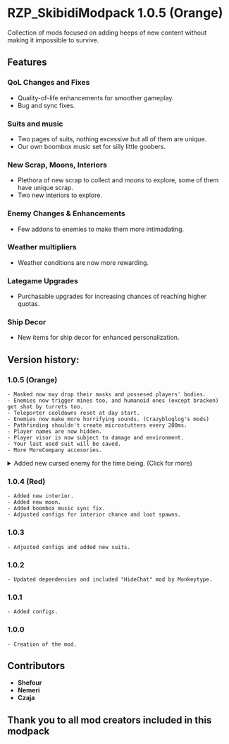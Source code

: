 # RZP_SkibidiModpack 1.0.5 (Orange)

Collection of mods focused on adding heeps of new content without making it impossible to survive.

## Features

### QoL Changes and Fixes
- Quality-of-life enhancements for smoother gameplay.
- Bug and sync fixes.

### Suits and music
- Two pages of suits, nothing excessive but all of them are unique.
- Our own boombox music set for silly little goobers.

### New Scrap, Moons, Interiors
- Plethora of new scrap to collect and moons to explore, some of them have unique scrap.
- Two new interiors to explore.

### Enemy Changes & Enhancements
- Few addons to enemies to make them more intimadating.

### Weather multipliers
- Weather conditions are now more rewarding.

### Lategame Upgrades
- Purchasable upgrades for increasing chances of reaching higher quotas.

### Ship Decor
- New items for ship decor for enhanced personalization.

## Version history:

### 1.0.5 (Orange)
	- Masked now may drop their masks and possesed players' bodies.
	- Enemies now trigger mines too, and humanoid ones (except bracken) get shot by turrets too.
 	- Teleporter cooldowns reset at day start.
	- Enemies now make more horrifying sounds. (Crazybloglog's mods)
	- Pathfinding shouldn't create microstutters every 200ms.
 	- Player names are now hidden.
  	- Player visor is now subject to damage and environment.
   	- Your last used suit will be saved.
	- More MoreCompany accesories.

<details>
	<summary>Added new cursed enemy for the time being. (Click for more)</summary>
	It's the god damn skibidi toilet mod, if it the spawn chances don't become configurable later on, or if we get bored with it, it will be removed in the future
</details>

### 1.0.4 (Red)
	- Added new interior.
	- Added new moon.
	- Added boombox music sync fix.
	- Adjusted configs for interior chance and loot spawns.

### 1.0.3
	- Adjusted configs and added new suits.

### 1.0.2
	- Updated dependencies and included "HideChat" mod by Monkeytype.

### 1.0.1
	- Added configs.

### 1.0.0
	- Creation of the mod.

## Contributors
- **Shefour**
- **Nemeri**
- **Czaja**

## Thank you to all mod creators included in this modpack

